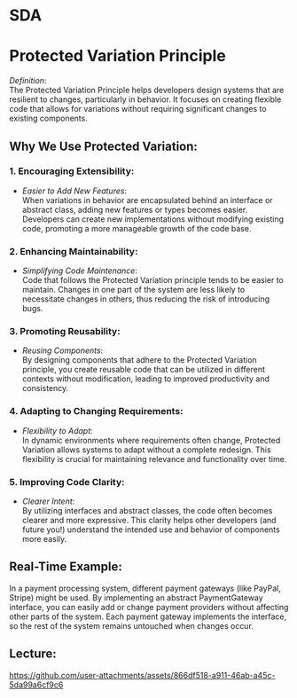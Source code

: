 # SDA
# Protected Variation Principle

*Definition*:  
The Protected Variation Principle helps developers design systems that are resilient to changes, particularly in behavior. It focuses on creating flexible code that allows for variations without requiring significant changes to existing components.

## Why We Use Protected Variation:

### 1. Encouraging Extensibility:
- *Easier to Add New Features*:  
  When variations in behavior are encapsulated behind an interface or abstract class, adding new features or types becomes easier. Developers can create new implementations without modifying existing code, promoting a more manageable growth of the code base.

### 2. Enhancing Maintainability:
- *Simplifying Code Maintenance*:  
  Code that follows the Protected Variation principle tends to be easier to maintain. Changes in one part of the system are less likely to necessitate changes in others, thus reducing the risk of introducing bugs.

### 3. Promoting Reusability:
- *Reusing Components*:  
  By designing components that adhere to the Protected Variation principle, you create reusable code that can be utilized in different contexts without modification, leading to improved productivity and consistency.

### 4. Adapting to Changing Requirements:
- *Flexibility to Adapt*:  
  In dynamic environments where requirements often change, Protected Variation allows systems to adapt without a complete redesign. This flexibility is crucial for maintaining relevance and functionality over time.

### 5. Improving Code Clarity:
- *Clearer Intent*:  
  By utilizing interfaces and abstract classes, the code often becomes clearer and more expressive. This clarity helps other developers (and future you!) understand the intended use and behavior of components more easily.

## Real-Time Example:

In a payment processing system, different payment gateways (like PayPal, Stripe) might be used. By implementing an abstract PaymentGateway interface, you can easily add or change payment providers without affecting other parts of the system. Each payment gateway implements the interface, so the rest of the system remains untouched when changes occur.

## Lecture:
https://github.com/user-attachments/assets/866df518-a911-46ab-a45c-5da99a6cf9c6
